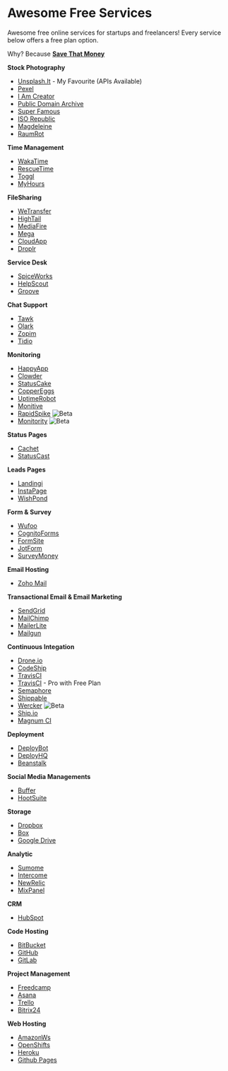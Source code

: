 # Awesome Free Services
Awesome free online services for startups and freelancers!
Every service below offers a free plan option.

Why? Because [**Save That Money**](https://www.youtube.com/watch?v=yvHYWD29ZNY)

**Stock Photography**

- [Unsplash.It](https://unsplash.it/) - My Favourite (APIs Available)
- [Pexel](https://www.pexels.com/)
- [I Am Creator](http://www.imcreator.com/free)
- [Public Domain Archive](http://publicdomainarchive.com/)
- [Super Famous](http://images.superfamous.com/)
- [ISO Republic](http://isorepublic.com/)
- [Magdeleine](http://magdeleine.co/)
- [RaumRot](http://raumrot.com/)

**Time Management**

- [WakaTime](https://wakatime.com)
- [RescueTime](https://www.rescuetime.com)
- [Toggl](https://www.toggl.com/pricing)
- [MyHours](http://myhours.com/)

**FileSharing**

- [WeTransfer](https://www.wetransfer.com/)
- [HighTail](https://www.hightail.com)
- [MediaFire](https://www.mediafire.com/)
- [Mega](https://mega.nz/)
- [CloudApp](https://getcloudapp.com/)
- [Droplr](https://droplr.com)

**Service Desk**

- [SpiceWorks](http://www.spiceworks.com/)
- [HelpScout](http://www.helpscout.net/)
- [Groove](https://www.groovehq.com)

**Chat Support**

- [Tawk](https://www.tawk.to/)
- [Olark](https://www.olark.com/price)
- [Zopim](https://www.zopim.com)
- [Tidio](http://www.tidiochat.com)

**Monitoring**

- [HappyApp](http://www.happyapps.io/)
- [Clowder](http://www.clowder.io/)
- [StatusCake](https://www.statuscake.com)
- [CopperEggs](http://copperegg.com/)
- [UptimeRobot](http://uptimerobot.com/)
- [Monitive](http://monitive.com/)
- [RapidSpike](http://www.rapidspike.com/) ![Beta](http://f.cl.ly/items/2t1Q293U0B3J3a2p2L3A/betabadge.png)
- [Monitority](http://monitority.com/) ![Beta](http://f.cl.ly/items/2t1Q293U0B3J3a2p2L3A/betabadge.png)

**Status Pages**

- [Cachet](https://cachethq.io/)
- [StatusCast](http://www.statuscast.com/)

**Leads Pages**

- [Landingi](http://landingi.com/pricing)
- [InstaPage](https://instapage.com)
- [WishPond](https://www.wishpond.com/pricing/)

**Form & Survey**

- [Wufoo](http://www.wufoo.com)
- [CognitoForms](https://www.cognitoforms.com/)
- [FormSite](https://www.formsite.com)
- [JotForm](http://www.jotform.com)
- [SurveyMoney](https://www.surveymonkey.com/)

**Email Hosting**

- [Zoho Mail](https://www.zoho.com/mail/zohomail-pricing.html)

**Transactional Email & Email Marketing**

- [SendGrid](https://sendgrid.com/)
- [MailChimp](http://mailchimp.com/)
- [MailerLite](https://www.mailerlite.com/pricing)
- [Mailgun](http://www.mailgun.com/)

**Continuous Integation**
- [Drone.io](https://drone.io/pricing)
- [CodeShip](https://codeship.com)
- [TravisCI](https://travis-ci.org)
- [TravisCI](https://travis-ci.com) - Pro with Free Plan
- [Semaphore](https://semaphoreci.com/pricing)
- [Shippable](https://app.shippable.com/pricing.html)
- [Wercker](https://magnum-ci.com/) ![Beta](http://f.cl.ly/items/2t1Q293U0B3J3a2p2L3A/betabadge.png)
- [Ship.io](https://ship.io/pricing/)
- [Magnum CI](https://magnum-ci.com/pricing)

**Deployment**

- [DeployBot](http://deploybot.com/)
- [DeployHQ](https://www.deployhq.com)
- [Beanstalk](http://beanstalkapp.com)

**Social Media Managements**

- [Buffer](https://buffer.com)
- [HootSuite](https://hootsuite.com)

**Storage**

- [Dropbox](https://www.dropbox.com)
- [Box](https://www.box.com/pricing/personal/)
- [Google Drive](https://drive.google.com)

**Analytic**

- [Sumome](https://sumome.com/)
- [Intercome](https://www.intercom.io/)
- [NewRelic](http://newrelic.com/)
- [MixPanel](https://mixpanel.com/pricing/)

**CRM**

- [HubSpot](https://www.hubspot.com/crm)

**Code Hosting**

- [BitBucket](https://bitbucket.org)
- [GitHub](https://github.com/)
- [GitLab](https://gitlab.com/)

**Project Management**

- [Freedcamp](https://freedcamp.com)
- [Asana](https://asana.com/)
- [Trello](https://trello.com/)
- [Bitrix24](https://www.bitrix24.com/)

**Web Hosting**

- [AmazonWs](https://aws.amazon.com/free/)
- [OpenShifts](https://www.openshift.com/)
- [Heroku](https://www.heroku.com/)
- [Github Pages](https://pages.github.com/)

